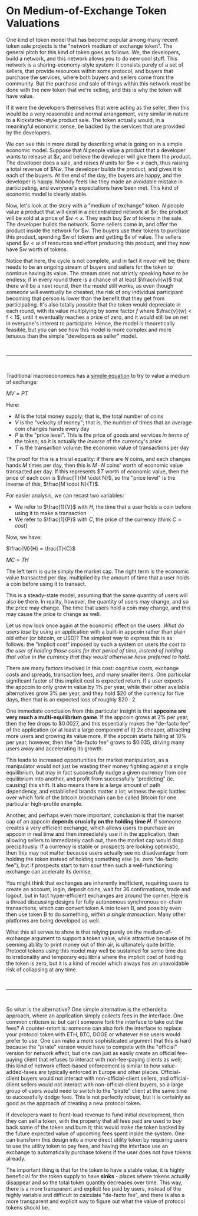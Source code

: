 [category]: <> (General)
[date]: <> (2017/10/17)
[title]: <> (On Medium-of-Exchange Token Valuations)
[pandoc]: <> (--mathjax)

# On Medium-of-Exchange Token Valuations

One kind of token model that has become popular among many recent token sale projects is the "network medium of exchange token". The general pitch for this kind of token goes as follows. We, the developers, build a network, and this network allows you to do new cool stuff. This network is a sharing-economy-style system: it consists purely of a set of sellers, that provide resources within some protocol, and buyers that purchase the services, where both buyers and sellers come from the community. But the purchase and sale of things within this network *must* be done with the new token that we're selling, and this is why the token will have value.

If it were the developers themselves that were acting as the seller, then this would be a very reasonable and normal arrangement, very similar in nature to a Kickstarter-style product sale. The token actually would, in a meaningful economic sense, be backed by the services that are provided by the developers.

We can see this in more detail by describing what is going on in a simple economic model. Suppose that $N$ people value a product that a developer wants to release at $\$x$, and believe the developer will give them the product. The developer does a sale, and raises $N$ units for $\$w < x$ each, thus raising a total revenue of $\$Nw$. The developer builds the product, and gives it to each of the buyers. At the end of the day, the buyers are happy, and the developer is happy. Nobody feels like they made an avoidable mistake in participating, and everyone's expectations have been met. This kind of economic model is clearly stable.

Now, let's look at the story with a "medium of exchange" token. $N$ people value a product that will exist in a decentralized network at $\$x$; the product will be sold at a price of $\$w < x$. They each buy $\$w$ of tokens in the sale. The developer builds the network. Some sellers come in, and offer the product inside the network for $\$w$. The buyers use their tokens to purchase this product, spending $\$w$ of tokens and getting $\$x$ of value. The sellers spend $\$v < w$ of resources and effort producing this product, and they now have $\$w$ worth of tokens.

Notice that here, the cycle is not complete, and in fact it never will be; there needs to be an ongoing stream of buyers and sellers for the token to continue having its value. The stream does not strictly speaking _have to be_ endless; if in every round there is a chance of at least $\frac{v}{w}$ that there will be a next round, then the model still works, as even though _someone_ will eventually be cheated, the risk of any individual participant becoming that person is lower than the benefit that they get from participating. It's also totally possible that the token would depreciate in each round, with its value multiplying by some factor $f$ where $\frac{v}{w} < f < 1$, until it eventually reaches a price of zero, and it would still be on net in everyone's interest to participate. Hence, the model is theoretically feasible, but you can see how this model is more complex and more tenuous than the simple "developers as seller" model.

<br>
<hr />
<br>

Traditional macroeconomics has a [simple equation](https://en.wikipedia.org/wiki/Equation_of_exchange) to try to value a medium of exchange:

$MV = PT$

Here:

* $M$ is the total money supply; that is, the total number of coins
* $V$ is the "velocity of money"; that is, the number of times that an average coin changes hands every day
* $P$ is the "price level". This is the price of goods and services _in terms of_ the token; so it is actually the _inverse_ of the currency's price
* $T$ is the transaction volume: the economic value of transactions per day

The proof for this is a trivial equality: if there are $N$ coins, and each changes hands $M$ times per day, then this is $M \cdot N$ coins' worth of economic value transacted per day. If this represents $\$T$ worth of economic value, then the price of each coin is $\frac{T}{M \cdot N}$, so the "price level" is the inverse of this, $\frac{M \cdot N}{T}$.

For easier analysis, we can recast two variables:

* We refer to $\frac{1}{V}$ with $H$, the time that a user holds a coin before using it to make a transaction
* We refer to $\frac{1}{P}$ with $C$, the price of the currency (think $C = cost$)

Now, we have:

$\frac{M}{H} = \frac{T}{C}$

$MC = TH$

The left term is quite simply the market cap. The right term is the economic value transacted per day, multiplied by the amount of time that a user holds a coin before using it to transact.

This is a steady-state model, assuming that the same quantity of users will also be there. In reality, however, the quantity of users may change, and so the price may change. The time that users hold a coin may change, and this may cause the price to change as well.

Let us now look once again at the economic effect on the users. _What do users lose_ by using an application with a built-in appcoin rather than plain old ether (or bitcoin, or USD)? The simplest way to express this is as follows: the "implicit cost" imposed by such a system on users _the cost to the user of holding those coins for that period of time, instead of holding that value in the currency that they would otherwise have preferred to hold_.

There are many factors involved in this cost: cognitive costs, exchange costs and spreads, transaction fees, and many smaller items. One particular significant factor of this implicit cost is expected return. If a user expects the appcoin to only grow in value by 1% per year, while their other available alternatives grow 3% per year, and they hold $20 of the currency for five days, then that is an expected loss of roughly $\$20 \cdot 2% \cdot 5 / 365 = \$0.0054$.

One immediate conclusion from this particular insight is that **appcoins are very much a multi-equilibrium game**. If the appcoin grows at 2% per year, then the fee drops to $0.0027, and this essentially makes the "de-facto fee" of the application (or at least a large component of it) 2x cheaper, attracting more users and growing its value more. If the appcoin starts falling at 10% per year, however, then the "de-facto fee" grows to $0.035, driving many users away and accelerating its growth.

This leads to increased opportunities for market manipulation, as a manipulator would not just be wasting their money fighting against a single equilibrium, but may in fact successfully nudge a given currency from one equilibrium into another, and profit from successfully "predicting" (ie. causing) this shift. It also means there is a large amount of path dependency, and established brands matter a lot; witness the epic battles over which fork of the bitcoin blockchain can be called Bitcoin for one particular high-profile example.

Another, and perhaps even more important, conclusion is that the market cap of an appcoin **depends crucially on the holding time $H$**. If someone creates a very efficient exchange, which allows users to purchase an appcoin in real time and then immediately use it in the application, then allowing sellers to immediately cash out, then the market cap would drop precipitously. If a currency is stable or prospects are looking optimistic, then this may not matter because users actually see no disadvantage from holding the token instead of holding something else (ie. zero "de-facto fee"), but if prospects start to turn sour then such a well-functioning exchange can acelerate its demise.

You might think that exchanges are inherently inefficient, requiring users to create an account, login, deposit coins, wait for 36 confirmations, trade and logout, but in fact hyper-efficient exchanges are around the corner. [Here](https://www.reddit.com/r/ethereum/comments/55m04x/lets_run_onchain_decentralized_exchanges_the_way/) is a thread discussing designs for fully autonomous synchronous on-chain transactions, which can convert token A into token B, and possibly even then use token B to do something, _within a single transaction_. Many other platforms are being developed as well.

What this all serves to show is that relying purely on the medium-of-exchange argument to support a token value, while attractive because of its seeming ability to print money out of thin air, is ultimately quite brittle. Protocol tokens using this model may well be sustained for some time due to irrationality and temporary equilibria where the implicit cost of holding the token is zero, but it is a kind of model which always has an unavoidable risk of collapsing at any time.

<br>
<hr />
<br>

So what is the alternative? One simple alternative is the etherdelta approach, where an application simply collects fees in the interface. One common criticism is: but can't someone fork the interface to take out the fees? A counter-retort is: someone can also fork the interface to replace your protocol token with ETH, BTC, DOGE or whatever else users would prefer to use. One can make a more sophisticated argument that this is hard because the "pirate" version would have to compete with the "official" version for network effect, but one can just as easily create an official fee-paying client that refuses to interact with non-fee-paying clients as well; this kind of network effect-based enforcement is similar to how value-added-taxes are typically enforced in Europe and other places. Official-client buyers would not interact with non-official-client sellers, and official-client sellers would not interact with non-official-client buyers, so a large group of users would need to switch to the "pirate" client at the same time to successfully dodge fees. This is not perfectly robust, but it is certainly as good as the approach of creating a new protocol token.

If developers want to front-load revenue to fund initial development, then they can sell a token, with the property that all fees paid are used to buy back some of the token and burn it; this would make the token backed by the future expected value of upcoming fees spent inside the system. One can transform this design into a more direct utility token by requiring users to use the utility token to pay fees, and having the interface use an exchange to automatically purchase tokens if the user does not have tokens already.

The important thing is that for the token to have a stable value, it is highly beneficial for the token supply to have **sinks** - places where tokens actually disappear and so the total token quantity decreases over time. This way, there is a more transparent and explicit fee paid by users, instead of the highly variable and difficult to calculate "de-facto fee", and there is also a more transparent and explicit way to figure out what the value of protocol tokens should be.
